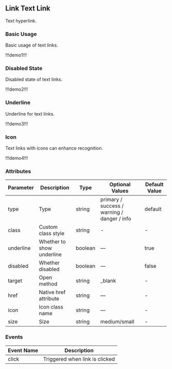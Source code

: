 ## Link Text Link

Text hyperlink.

### Basic Usage

Basic usage of text links.

!!!demo1!!!

### Disabled State

Disabled state of text links.

!!!demo2!!!

### Underline

Underline for text links.

!!!demo3!!!

### Icon

Text links with icons can enhance recognition.

!!!demo4!!!

### Attributes

| Parameter | Description | Type | Optional Values | Default Value |
| --------- | ----------- | ---- | --------------- | ------------- |
| type      | Type        | string | primary / success / warning / danger / info | default |
| class     | Custom class style | string | - | - |
| underline | Whether to show underline | boolean | — | true |
| disabled  | Whether disabled | boolean | — | false |
| target    | Open method | string | \_blank | - |
| href      | Native href attribute | string | — | - |
| icon      | Icon class name | string | — | - |
| size      | Size | string | medium/small | - |

### Events

| Event Name | Description |
| ---------- | ----------- |
| click      | Triggered when link is clicked |
